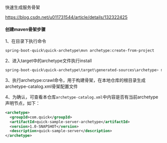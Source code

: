 快速生成服务骨架

https://blog.csdn.net/u011731544/article/details/132322425

#### 创建maven骨架步骤
1、在目录下执行命令
```bash
spring-boot-quick\quick-archetype\mvn archetype:create-from-project
```

2、进入target中的archetype文件执行install
```bash
spring-boot-quick\quick-archetype\target\generated-sources\archetype> mvn install
```

3、执行archetype:crawl命令，用于构建骨架，在本地仓库的根目录生成archetype-catalog.xml骨架配置文件

4、为确认，可查看本仓库`archetype-catalog.xml`中内容是否有当前archetype声明节点，如下：
```xml
<archetype>
  <groupId>com.quick</groupId>
  <artifactId>quick-sample-server-archetype</artifactId>
  <version>1.0-SNAPSHOT</version>
  <description>quick-sample-server</description>
</archetype>
```

